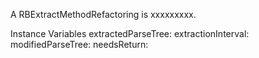 A RBExtractMethodRefactoring is xxxxxxxxx.Instance Variables	extractedParseTree:		<Object>	extractionInterval:		<Object>	modifiedParseTree:		<Object>	needsReturn:		<Object>	parameters:		<Object>	selector:		<Object>extractedParseTree	- xxxxxextractionInterval	- xxxxxmodifiedParseTree	- xxxxxneedsReturn	- xxxxxparameters	- xxxxxselector	- xxxxx